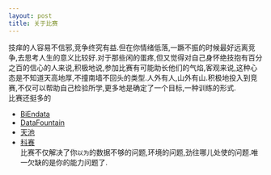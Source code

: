 ```yaml
---
layout: post
title: 关于比赛
---
```

技痒的人容易不信邪,竞争终究有益.但在你情绪低落,一蹶不振的时候最好远离竞争,去思考人生的意义比较好.对于那些闲的蛋疼,但又觉得对自己身怀绝技抱有百分之百的信心的人来说,积极地说,参加比赛有可能助长他们的气焰,客观来说,这种心态是不知道天高地厚,不撞南墙不回头的类型.人外有人,山外有山.积极地投入到竞赛,不仅可以帮助自己检验所学,更多地是确定了一个目标,一种训练的形式.  
比赛还挺多的
- [BiEndata](https://biendata.com)
- [DataFountain](https://www.datafountain.cn)
- [天池](https://tianchi.aliyun.com/home/)
- [科赛](https://www.kesci.com)  
比赛不仅解决了你`以为`的数据不够的问题,环境的问题,劲往哪儿处使的问题.唯一欠缺的是你的能力问题了.




